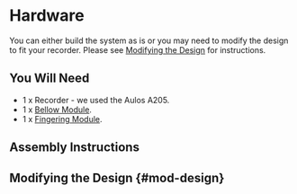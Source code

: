# Hardware
You can either build the system as is or you may need to modify the design to fit your recorder. Please see [Modifying the Design](#mod-design) for instructions.

## You Will Need

- 1 x Recorder - we used the Aulos A205.
- 1 x [Bellow Module](Bellow%20Module).
- 1 x [Fingering Module](Fingering%20Module).

## Assembly Instructions

## Modifying the Design {#mod-design}


